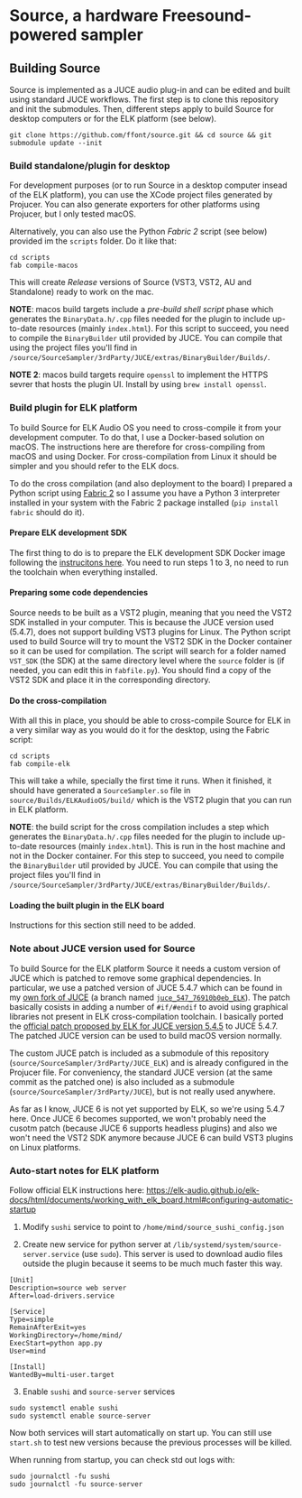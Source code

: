 # Source, a hardware Freesound-powered sampler


## Building Source

Source is implemented as a JUCE audio plug-in and can be edited and built using standard JUCE workflows. The first step is to clone this repository and init the submodules. Then, different steps apply to build Source for desktop computers or for the ELK platform (see below).

```
git clone https://github.com/ffont/source.git && cd source && git submodule update --init
```


### Build standalone/plugin for desktop

For development purposes (or to run Source in a desktop computer insead of the ELK platform), you can use the XCode project files generated by Projucer. You can also generate exporters for other platforms using Projucer, but I only tested macOS.

Alternatively, you can also use the Python *Fabric 2* script (see below) provided im the `scripts` folder. Do it like that:

```
cd scripts
fab compile-macos
```

This will create *Release* versions of Source (VST3, VST2, AU and Standalone) ready to work on the mac.

**NOTE**: macos build targets include a *pre-build shell script* phase which generates the `BinaryData.h/.cpp` files needed for the plugin to include up-to-date resources (mainly `index.html`). For this script to succeed, you need to compile the  `BinaryBuilder` util provided by JUCE. You can compile that using the project files you'll find in `/source/SourceSampler/3rdParty/JUCE/extras/BinaryBuilder/Builds/`.

**NOTE 2**: macos build targets require `openssl` to implement the HTTPS sevrer that hosts the plugin UI. Install by using `brew install openssl`.


### Build plugin for ELK platform

To build Source for ELK Audio OS you need to cross-compile it from your development computer. To do that, I use a Docker-based solution on macOS. The instructions here are therefore for cross-compiling from macOS and using Docker. For cross-compilation from Linux it should be simpler and you should refer to the ELK docs.

To do the cross compilation (and also deployment to the board) I prepared a Python script using [Fabric 2](http://www.fabfile.org) so I assume you have a Python 3 interpreter installed in your system with the Fabric 2 package installed (`pip install fabric` should do it).


#### Prepare ELK development SDK

The first thing to do is to prepare the ELK development SDK Docker image following the [instrucitons here](https://github.com/elk-audio/elkpi-sdk/blob/master/running_docker_container_on_macos.md). You need to run steps 1 to 3, no need to run the toolchain when everything installed.


#### Preparing some code dependencies

Source needs to be built as a VST2 plugin, meaning that you need the VST2 SDK installed in your computer. This is because the JUCE version used (5.4.7), does not support building VST3 plugins for Linux. The Python script used to build Source will try to mount the VST2 SDK in the Docker container so it can be used for compilation. The script will search for a folder named `VST_SDK` (the SDK) at the same directory level where the `source` folder is (if needed, you can edit this in `fabfile.py`). You should find a copy of the VST2 SDK and place it in the corresponding directory.


#### Do the cross-compilation

With all this in place, you should be able to cross-compile Source for ELK in a very similar way as you would do it for the desktop, using the Fabric script:

```
cd scripts
fab compile-elk
```

This will take a while, specially the first time it runs. When it finished, it should have generated a `SourceSampler.so` file in `source/Builds/ELKAudioOS/build/` which is the VST2 plugin that you can run in ELK platform.

**NOTE**: the build script for the cross compilation includes a step which generates the `BinaryData.h/.cpp` files needed for the plugin to include up-to-date resources (mainly `index.html`). This is run in the host machine and not in the Docker container. For this step to succeed, you need to compile the  `BinaryBuilder` util provided by JUCE. You can compile that using the project files you'll find in `/source/SourceSampler/3rdParty/JUCE/extras/BinaryBuilder/Builds/`.


#### Loading the built plugin in the ELK board

Instructions for this section still need to be added.


### Note about JUCE version used for Source

To build Source for the ELK platform Source it needs a custom version of JUCE which is patched to remove some graphical dependencies. In particular, we use a patched version of JUCE 5.4.7 which can be found in my [own fork of JUCE](https://github.com/ffont/JUCE_ELK) (a branch named [`juce_547_76910b0eb_ELK`](https://github.com/ffont/JUCE_ELK/tree/juce_547_76910b0eb_ELK)). The patch basically cosists in adding a number of `#if/#endif` to avoid using graphical libraries not present in ELK cross-compilation toolchain. I basically ported the [official patch proposed by ELK for JUCE version 5.4.5](https://github.com/juce-framework/JUCE/compare/master...elk-audio:mind/headless_plugin_client_next) to JUCE 5.4.7. The patched JUCE version can be used to build macOS version normally.

The custom JUCE patch is included as a submodule of this repository (`source/SourceSampler/3rdParty/JUCE_ELK`) and is already configured in the Projucer file. For conveniency, the standard JUCE version (at the same commit as the patched one) is also included as a submodule (`source/SourceSampler/3rdParty/JUCE`), but is not really used anywhere.

As far as I know, JUCE 6 is not yet supported by ELK, so we're using 5.4.7 here. Once JUCE 6 becomes supported, we won't probably need the cusotm patch (because JUCE 6 supports headless plugins) and also we won't need the VST2 SDK anymore because JUCE 6 can build VST3 plugins on Linux platforms.

### Auto-start notes for ELK platform

Follow official ELK instructions here: https://elk-audio.github.io/elk-docs/html/documents/working_with_elk_board.html#configuring-automatic-startup

1) Modify `sushi` service to point to `/home/mind/source_sushi_config.json`

2) Create new service for python server at `/lib/systemd/system/source-server.service` (use `sudo`). This server is used to download audio files outside the plugin because it seems to be much much faster this way.

```
[Unit]
Description=source web server
After=load-drivers.service

[Service]
Type=simple
RemainAfterExit=yes
WorkingDirectory=/home/mind/
ExecStart=python app.py
User=mind

[Install]
WantedBy=multi-user.target
```

3) Enable `sushi` and `source-server` services

```
sudo systemctl enable sushi
sudo systemctl enable source-server
```

Now both services will start automatically on start up. You can still use `start.sh` to test new versions because the previous processes will be killed.

When running from startup, you can check std out logs with:

```
sudo journalctl -fu sushi
sudo journalctl -fu source-server
```
    